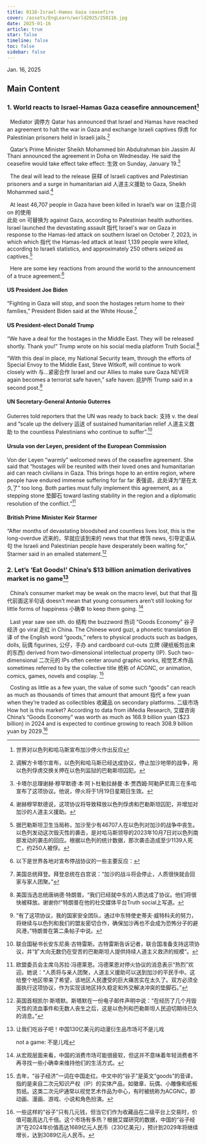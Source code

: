 ```yaml
---
title: 0116-Israel-Hamas Gaza ceasefire
cover: /assets/EngLearn/world2025/250116.jpg
date: 2025-01-16
article: true
star: false
timeline: false
toc: false
sidebar: false
---
```

Jan. 16, 2025
<!-- more -->

## Main Content

### 1. World reacts to Israel-Hamas Gaza ceasefire announcement[^t1]


&nbsp; <span class="space"> </span>
<span class="hover-note">
Mediator
<span class="hover-content">
调停方
</span></span>
 Qatar has announced that Israel and Hamas have reached an agreement to halt the war in Gaza and exchange Israeli 
<span class="hover-note">
captives
<span class="hover-content">
俘虏
</span></span>
 for Palestinian prisoners held in Israeli jails.[^s1]


&nbsp; Qatar’s Prime Minister Sheikh Mohammed bin Abdulrahman bin Jassim Al Thani announced the agreement in Doha on Wednesday. He said the ceasefire would 
<span class="hover-note">
take effect
<span class="hover-content">
take effect: 生效
</span></span>
 on Sunday, January 19.[^s2]


&nbsp; The deal will lead to the 
<span class="hover-note">
release
<span class="hover-content">
获释
</span></span>
 of Israeli captives and Palestinian prisoners and a surge in 
<span class="hover-note">
humanitarian aid
<span class="hover-content">
人道主义援助
</span></span>
 to Gaza, Sheikh Mohammed said.[^s3]


&nbsp; At least 46,707 people in Gaza have been killed in Israel’s war 
<span class="hover-note">
on
<span class="hover-content">
注意介词 on 的使用 <br>
此处 on 可替换为 against
</span></span>
 Gaza, according to Palestinian health authorities. Israel launched the devastating 
<span class="hover-note">
assault
<span class="hover-content">
指代 Israel's war on Gaza
</span></span>
 in response to the Hamas-led attack on southern Israel on October 7, 2023, in 
<span class="hover-note">
which
<span class="hover-content">
which 指代 the Hamas-led attack
</span></span>
 at least 1,139 people were killed, according to Israeli statistics, and approximately 250 others seized as captives.[^s4]


&nbsp; Here are some key reactions from around the world to the announcement of a truce agreement:[^s5]

#### US President Joe Biden
“Fighting in Gaza will stop, and soon the hostages return home to their families,” President Biden said at the White House.[^s6]


#### US President-elect Donald Trump
“We have a deal for the hostages in the Middle East. They will be released shortly. Thank you!” Trump wrote on his social media platform Truth Social.[^s7]

“With this deal in place, my National Security team, through the efforts of Special Envoy to the Middle East, Steve Witkoff, will continue to <span class="hover-note">
work closely with
<span class="hover-content">
与...紧密合作
</span></span>
 Israel and our Allies to make sure Gaza NEVER again becomes a terrorist 
<span class="hover-note">
safe haven,”
<span class="hover-content">
safe haven: 庇护所
</span></span>
 Trump said in a second post.[^s8]



#### UN Secretary-General Antonio Guterres
Guterres told reporters that the UN was ready to 
<span class="hover-note">
back
<span class="hover-content">
back: 支持 v.
</span></span>
 the deal and “scale up the 
<span class="hover-note">
delivery
<span class="hover-content">
运送
</span></span>
 of sustained 
<span class="hover-note">
humanitarian relief
<span class="hover-content">
人道主义救助
</span></span>
 to the countless Palestinians who continue to suffer”.[^s9]


#### Ursula von der Leyen, president of the European Commission
Von der Leyen “warmly” welcomed news of the ceasefire agreement. She said that “hostages will be reunited with their loved ones and humanitarian aid can reach civilians in Gaza. This brings hope to an entire region, where people have endured immense suffering for 
<span class="hover-note">
far
<span class="hover-content">
far 表强调，此处译为“是在太久了”
</span></span>
 too long. Both parties must fully implement this agreement, as a 
<span class="hover-note">
stepping stone
<span class="hover-content">
垫脚石
</span></span>
 toward lasting stability in the region and a diplomatic resolution of the conflict.”[^s10]


#### British Prime Minister Keir Starmer
“After months of devastating bloodshed and countless lives lost, this is the 
<span class="hover-note">
long-overdue
<span class="hover-content">
迟来的，早就应该到来的
</span></span>
 news 
<span class="hover-note">
that
<span class="hover-content">
that 修饰 news, 引导定语从句
</span></span>
 the Israeli and Palestinian people have desperately been waiting for,” Starmer said in an emailed statement.[^s11]



### 2. Let’s ‘Eat Goods!’ China’s $13 billion animation derivatives market is no game[^t2]

&nbsp; China’s consumer market may be weak on the macro level, but 
<span class="hover-note">
that
<span class="hover-content">
that 指代前面这半句话
</span></span>
 doesn’t mean that young consumers aren’t still looking for 
<span class="hover-note">
little forms of happiness
<span class="hover-content">
小确幸
</span></span>
 to keep them going. [^s12]


&nbsp; Last year 
<span class="hover-note">
saw
<span class="hover-content">
see sth. do 结构
</span></span> 
the 
<span class="hover-note">
buzzword
<span class="hover-content">
热词
</span></span> 
<span class="space"> </span>
<span class="hover-note">
 “Goods Economy”
<span class="hover-content">
谷子经济
</span></span> 
<span class="space"> </span>
<span class="hover-note">
 go viral
<span class="hover-content">
走红
</span></span> 
 in China. The Chinese word guzi, a 
<span class="hover-note">
phonetic translation
<span class="hover-content">
音译
</span></span> 
 of the English word “goods,” refers to physical products such as badges, 
<span class="hover-note">
dolls,
<span class="hover-content">
玩偶
</span></span> 
<span class="space"> </span>
<span class="hover-note">
 figurines,
<span class="hover-content">
公仔，手办
</span></span> 
 and 
<span class="hover-note">
cardboard cut-outs
<span class="hover-content">
立牌 (硬纸板剪出来的东西)
</span></span>
 derived from two-dimensional intellectual property (IP). Such 
<span class="hover-note">
two-dimensional
<span class="hover-content">
二次元的
</span></span>
 IPs often center around 
<span class="hover-note">
graphic works,
<span class="hover-content">
视觉艺术作品
</span></span>
 sometimes referred to by the 
<span class="hover-note">
collective title
<span class="hover-content">
统称
</span></span>
 of ACGNC, or animation, comics, games, novels and cosplay. [^s13]

&nbsp; Costing as little as a few yuan, the value of some such “goods” can reach as much as thousands of times 
<span class="hover-note">
that amount
<span class="hover-content">
that amount 指代 a few yuan
</span></span>
 when they’re traded as 
<span class="hover-note">
collectibles
<span class="hover-content">
收藏品
</span></span>
 on 
<span class="hover-note">
secondary platforms.
<span class="hover-content">
二级市场
</span></span>
 How hot is this market? According to data from 
<span class="hover-note">
iiMedia Research,
<span class="hover-content">
艾媒咨询
</span></span>
 China’s “Goods Economy” was worth as much as 168.9 billion yuan ($23 billion) in 2024 and is expected to continue growing to reach 308.9 billion yuan by 2029.[^s14]




[^t1]: 世界对以色列和哈马斯宣布加沙停火作出反应

[^s1]: 调解方卡塔尔宣布，以色列和哈马斯已经达成协议，停止加沙地带的战争，用以色列俘虏交换关押在以色列监狱的巴勒斯坦囚犯。

[^s2]: 卡塔尔总理谢赫·穆罕默德·本·阿卜杜勒拉赫曼·本·贾西姆·阿勒萨尼周三在多哈宣布了这项协议。他说，停火将于1月19日星期日生效。

[^s3]: 谢赫穆罕默德说，这项协议将导致释放以色列俘虏和巴勒斯坦囚犯，并增加对加沙的人道主义援助。

[^s4]: 据巴勒斯坦卫生当局称，加沙至少有46707人在以色列对加沙的战争中丧生。以色列发动这次毁灭性的袭击，是对哈马斯领导的2023年10月7日对以色列南部发动的袭击的回应。根据以色列的统计数据，那次袭击造成至少1139人死亡，约250人被俘。

[^s5]: 以下是世界各地对宣布停战协议的一些主要反应：

[^s6]: 美国总统拜登。拜登总统在白宫说：“加沙的战斗将会停止，人质很快就会回家与家人团聚。”

[^s7]: 美国当选总统唐纳德·特朗普。“我们已经就中东的人质达成了协议。他们将很快被释放。谢谢你!”特朗普在他的社交媒体平台Truth social上写道。

[^s8]: “有了这项协议，我的国家安全团队，通过中东特使史蒂夫·威特科夫的努力，将继续与以色列和我们的盟友密切合作，确保加沙再也不会成为恐怖分子的避风港，”特朗普在第二条帖子中说。

[^s9]: 联合国秘书长安东尼奥·古特雷斯。古特雷斯告诉记者，联合国准备支持这项协议，并“扩大向无数仍在受苦的巴勒斯坦人提供持续人道主义救济的规模”。

[^s10]: 欧盟委员会主席乌苏拉·冯德莱恩。冯德莱恩对停火协议的消息表示“热烈”欢迎。她说：“人质将与亲人团聚，人道主义援助可以送到加沙的平民手中。这给整个地区带来了希望，该地区人民遭受的巨大痛苦实在太久了。双方必须全面执行这项协议，作为实现该地区持久稳定和外交解决冲突的垫脚石。”

[^s11]: 英国首相凯尔·斯塔默。斯塔默在一份电子邮件声明中说：“在经历了几个月毁灭性的流血事件和无数人丧生之后，这是以色列和巴勒斯坦人民迫切期待已久的消息。”

[^t2]: 让我们吃谷子吧！中国130亿美元的动漫衍生品市场可不是儿戏
     
    not a game: 不是儿戏

[^s12]: 从宏观层面来看，中国的消费市场可能很疲软，但这并不意味着年轻消费者不再寻找一些小确幸来维持他们的生活方式。

[^s13]: 去年，“谷子经济”一词在中国走红。中文中的“谷子”是英文“goods”的音译，指的是来自二次元知识产权（IP）的实体产品，如徽章、玩偶、小雕像和纸板剪纸。这类二次元IP通常以视觉艺术作品为中心，有时被统称为ACGNC，即动画、漫画、游戏、小说和角色扮演。

[^s14]: 一些这样的“谷子”只有几元钱，但当它们作为收藏品在二级平台上交易时，价值可能高达几千倍。这个市场有多热？根据艾媒研究的数据，中国的“谷子经济”在2024年价值高达1689亿元人民币（230亿美元），预计到2029年将继续增长，达到3089亿元人民币。